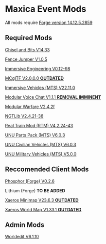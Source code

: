 # Maxica Event Mods
All mods require [Forge version 14.12.5.2859](https://maven.minecraftforge.net/net/minecraftforge/forge/1.12.2-14.23.5.2859/forge-1.12.2-14.23.5.2859-installer.jar)

## Required Mods

[Chisel and Bits V14.33](https://www.curseforge.com/minecraft/mc-mods/chisels-bits/files/2720655)

[Fence Jumper V1.0.5](https://www.curseforge.com/minecraft/mc-mods/fence-jumper/files/2591087)

[Immersive Engineering V0.12-98](https://www.curseforge.com/minecraft/mc-mods/immersive-engineering/files/2974106)

[MCgITF V2.0.0.0 **OUTDATED**](https://www.curseforge.com/minecraft/mc-mods/mcgltf/files/405627)

[Immersive Vehicles (MTS) V22.11.0](https://www.curseforge.com/minecraft/mc-mods/minecraft-transport-simulator/files/4671493)

[Modular Voice Chat V1.1.1 **REMOVAL IMMINENT**](https://www.curseforge.com/minecraft/mc-mods/modularvoicechat/files/3355108)

[Modular Warfare V2.4.2f](https://www.curseforge.com/minecraft/mc-mods/modularwarfare/files/4426196)

[NGTLib V2.4.21-38](https://www.curseforge.com/minecraft/mc-mods/ngtlib/files/4641592)

[Real Train Mod (RTM) V4.2.24-43](https://www.curseforge.com/minecraft/mc-mods/realtrainmod/files/4641603)

[UNU Parts Pack (MTS) V6.0.3](https://www.curseforge.com/minecraft/mc-mods/unu-parts-pack/files/4721343)

[UNU Civilian Vehicles (MTS) V6.0.3](https://www.curseforge.com/minecraft/mc-mods/unu-civilian-pack-for-mts/files/4721320)

[UNU Military Vehicles (MTS) V5.0.0](https://www.curseforge.com/minecraft/mc-mods/unu-military-pack-for-mts/files/3885832)

## Reccomended Client Mods

[Phosphor (Forge) V0.2.6](https://www.curseforge.com/minecraft/mc-mods/phosphor-forge/files/2747710)

Lithium (Forge) **TO BE ADDED**

[Xaeros Minimap V23.6.3 **OUTDATED**](https://www.curseforge.com/minecraft/mc-mods/xaeros-minimap/files/4716683)

[Xaeros World Map V1.33.1 **OUTDATED**](https://www.curseforge.com/minecraft/mc-mods/xaeros-world-map/files/4716739)

## Admin Mods

[Worldedit V6.1.10](https://www.curseforge.com/minecraft/mc-mods/worldedit/files/2941712)

